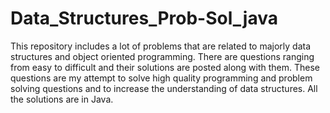 # Data_Structures_Prob-Sol_java
This repository includes a lot of problems that are related to majorly data structures and object oriented programming. There are questions ranging from easy to difficult and their solutions are posted along with them. These questions are my attempt to solve high quality programming and problem solving questions and to increase the understanding of data structures. All the solutions are in Java.
